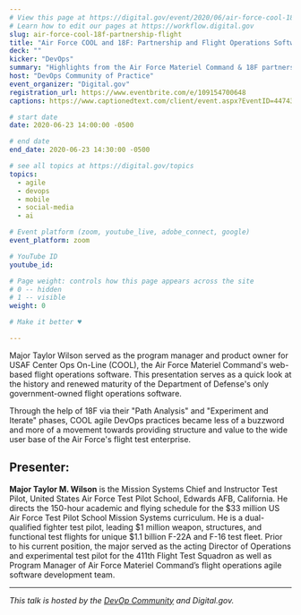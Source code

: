 ```yaml
---
# View this page at https://digital.gov/event/2020/06/air-force-cool-18f-partnership-flight
# Learn how to edit our pages at https://workflow.digital.gov
slug: air-force-cool-18f-partnership-flight
title: "Air Force COOL and 18F: Partnership and Flight Operations Software Agile Lessons Learned"
deck: ""
kicker: "DevOps"
summary: "Highlights from the Air Force Materiel Command & 18F partnership and the importance of organizational structure, roles of the core team, and user outreach for military and government DevOps."
host: "DevOps Community of Practice"
event_organizer: "Digital.gov"
registration_url: https://www.eventbrite.com/e/109154700648
captions: https://www.captionedtext.com/client/event.aspx?EventID=4474360&CustomerID=321

# start date
date: 2020-06-23 14:00:00 -0500

# end date
end_date: 2020-06-23 14:30:00 -0500

# see all topics at https://digital.gov/topics
topics: 
  - agile
  - devops
  - mobile
  - social-media
  - ai

# Event platform (zoom, youtube_live, adobe_connect, google)
event_platform: zoom

# YouTube ID
youtube_id: 

# Page weight: controls how this page appears across the site
# 0 -- hidden
# 1 -- visible
weight: 0

# Make it better ♥

---
```

Major Taylor Wilson served as the program manager and product owner for USAF Center Ops On-Line (COOL), the Air Force Materiel Command's web-based flight operations software. This presentation serves as a quick look at the history and renewed maturity of the Department of Defense's only government-owned flight operations software.

Through the help of 18F via their "Path Analysis" and "Experiment and Iterate" phases, COOL agile DevOps practices became less of a buzzword and more of a movement towards providing structure and value to the wide user base of the Air Force's flight test enterprise.

## Presenter:

**Major Taylor M. Wilson** is the Mission Systems Chief and Instructor Test Pilot, United States Air Force Test Pilot School, Edwards AFB, California. He directs the 150-hour academic and flying schedule for the $33 million US Air Force Test Pilot School Mission Systems curriculum. He is a dual-qualified fighter test pilot, leading $1 million weapon, structures, and functional test flights for unique $1.1 billion F-22A and F-16 test fleet. Prior to his current position, the major served as the acting Director of Operations and experimental test pilot for the 411th Flight Test Squadron as well as Program Manager of Air Force Materiel Command’s flight operations agile software development team.

---

*This talk is hosted by the [DevOp Community](https://digital.gov/communities/devops/) and Digital.gov.*

